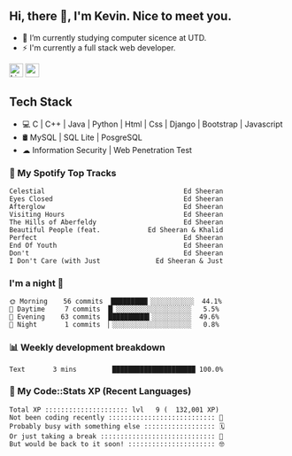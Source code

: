 ## Hi, there 👋, I'm Kevin. Nice to meet you.

- 🌱 I’m currently studying computer sicence at UTD.
- ⚡ I'm currently a full stack web developer.

<a href="https://www.linkedin.com/in/kevin12686/"><img alt="LinkedIn" src="https://img.shields.io/badge/linkedin%20-%230077B5.svg?&style=for-the-badge&logo=linkedin&logoColor=white" height=25></a>
<a href="https://www.instagram.com/kevin12686/"><img src="https://img.shields.io/badge/instagram-3f729b?&style=for-the-badge&logo=instagram&logoColor=white" height=25></a>

## Tech Stack

* 💻 C | C++ | Java | Python | Html | Css | Django | Bootstrap | Javascript
* 🛢️ MySQL | SQL Lite | PosgreSQL
* ☁ Information Security | Web Penetration Test

### 🎵 My Spotify Top Tracks

<!-- spotify start -->

```text
Celestial                                   Ed Sheeran
Eyes Closed                                 Ed Sheeran
Afterglow                                   Ed Sheeran
Visiting Hours                              Ed Sheeran
The Hills of Aberfeldy                      Ed Sheeran
Beautiful People (feat.            Ed Sheeran & Khalid
Perfect                                     Ed Sheeran
End Of Youth                                Ed Sheeran
Don't                                       Ed Sheeran
I Don't Care (with Just              Ed Sheeran & Just
```

<!-- spotify end -->

### I'm a night 🦉

<!-- early_bird start -->

```text
🌞 Morning    56 commits  █████████▎░░░░░░░░░░░  44.1%
🌆 Daytime     7 commits  █▏░░░░░░░░░░░░░░░░░░░   5.5%
🌃 Evening    63 commits  ██████████▍░░░░░░░░░░  49.6%
🌙 Night       1 commits  ▏░░░░░░░░░░░░░░░░░░░░   0.8%
```

<!-- early_bird end -->

### 📊 Weekly development breakdown

<!-- code_time start -->

```text
Text       3 mins         █████████████████████ 100.0%
```

<!-- code_time end -->

### 🧰 My Code::Stats XP (Recent Languages)

<!-- codestats start -->

```text
Total XP ::::::::::::::::::::: lvl   9 (  132,001 XP) 
Not been coding recently ::::::::::::::::::::::::::: 🙈
Probably busy with something else :::::::::::::::::: 🗓
Or just taking a break ::::::::::::::::::::::::::::: 🌴
But would be back to it soon! :::::::::::::::::::::: 🤓
```

<!-- codestats end -->
